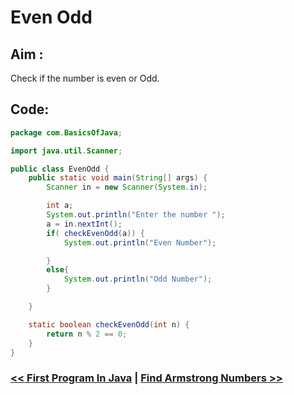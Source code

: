 # Even Odd 

## Aim : 
Check if the number is even or Odd.

## Code:

```Java
package com.BasicsOfJava;

import java.util.Scanner;

public class EvenOdd {
    public static void main(String[] args) {
        Scanner in = new Scanner(System.in);

        int a;
        System.out.println("Enter the number ");
        a = in.nextInt();
        if( checkEvenOdd(a)) {
            System.out.println("Even Number");

        }
        else{
            System.out.println("Odd Number");
        }

    }

    static boolean checkEvenOdd(int n) {
        return n % 2 == 0;
    }
}
```
### [<< First Program In Java](./Main.md) | [Find Armstrong Numbers >>](./Armstrong.md)